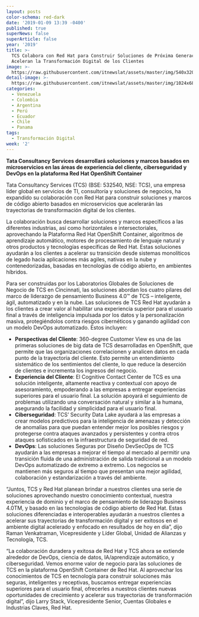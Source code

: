 ```yaml
---
layout: posts
color-schema: red-dark
date: '2019-01-09 13:39 -0400'
published: true
superNews: false
superArticle: false
year: '2019'
title: >-
  TCS Colabora con Red Hat para Construir Soluciones de Próxima Generación que
  Aceleran la Transformación Digital de los Clientes
image: >-
  https://raw.githubusercontent.com/itnewslat/assets/master/img/540x320/CheckHand-p.jpg
detail-image: >-
  https://raw.githubusercontent.com/itnewslat/assets/master/img/1024x680/CheckHand-g.jpg
categories:
  - Venezuela
  - Colombia
  - Argentina
  - Perú
  - Ecuador
  - Chile
  - Panama
tags:
  - Transformación Digital
week: '2'
---
```

**Tata Consultancy Services desarrollará soluciones y marcos basados en microservicios en las áreas de experiencia del cliente, ciberseguridad y DevOps en la plataforma Red Hat OpenShift Container**

Tata Consultancy Services (TCS) (BSE: 532540, NSE: TCS), una empresa líder global en servicios de TI, consultoría y soluciones de negocios, ha expandido su colaboración con Red Hat para construir soluciones y marcos de código abierto basados en microservicios que acelerarán las trayectorias de transformación digital de los clientes. 

La colaboración busca desarrollar soluciones y marcos específicos a las diferentes industrias, así como horizontales e intersectoriales, aprovechando la Plataforma Red Hat OpenShift Container, algoritmos de aprendizaje automático, motores de procesamiento de lenguaje natural y otros productos y tecnologías específicas de Red Hat. Estas soluciones ayudarán a los clientes a acelerar su transición desde sistemas monolíticos de legado hacia aplicaciones más agiles, nativas en la nube y contenedorizadas, basadas en tecnologías de código abierto, en ambientes híbridos. 

Para ser construidas por los Laboratorios Globales de Soluciones de Negocio de TCS en Cincinnati, las soluciones abordan los cuatro pilares del marco de liderazgo de pensamiento Business 4.0™ de TCS – inteligente, ágil, automatizado y en la nube. Las soluciones de TCS Red Hat ayudarán a los clientes a crear valor al habilitar una experiencia superior para el usuario final a través de inteligencia impulsada por los datos y la personalización masiva, protegiéndolos contra riesgos cibernéticos y ganando agilidad con un modelo DevOps automatizado. Estos incluyen:

- **Perspectivas del Cliente**: 360-degree Customer View es una de las primeras soluciones de big data de TCS desarrolladas en OpenShift, que permite que las organizaciones correlacionen y analicen datos en cada punto de la trayectoria del cliente. Esto permite un entendimiento sistemático de los sentimientos del cliente, lo que reduce la deserción de clientes e incrementa los ingresos del negocio.
- **Experiencia del Cliente**: El Cognitive Contact Center de TCS es una solución inteligente, altamente reactiva y contextual con apoyo de asesoramiento, empoderando a las empresas a entregar experiencias superiores para el usuario final. La solución apoyará el seguimiento de problemas utilizando una conversación natural y similar a la humana, asegurando la facilidad y simplicidad para el usuario final. 
- **Ciberseguridad**: TCS’ Security Data Lake ayudará a las empresas a crear modelos predictivos para la inteligencia de amenazas y detección de anomalías para que puedan entender mejor los posibles riesgos y protegerse contra ataques avanzados y persistentes y contra otros ataques sofisticados en la infraestructura de seguridad de red. 
- **DevOps**: Las soluciones Seguras por Diseño DevSecOps de TCS ayudarán a las empresas a mejorar el tiempo al mercado al permitir una transición fluida de una administración de salida tradicional a un modelo DevOps automatizado de extremo a extremo. Los negocios se mantienen más seguros al tiempo que presentan una mejor agilidad, colaboración y estandarización a través del ambiente.

“Juntos, TCS y Red Hat planean brindar a nuestros clientes una serie de soluciones aprovechando nuestro conocimiento contextual, nuestra experiencia de dominio y el marco de pensamiento de liderazgo Business 4.0TM, y basado en las tecnologías de código abierto de Red Hat. Estas soluciones diferenciadas e interoperables ayudarán a nuestros clientes a acelerar sus trayectorias de transformación digital y ser exitosos en el ambiente digital acelerado y enfocado en resultados de hoy en día”, dijo Raman Venkatraman, Vicepresidente y Líder Global, Unidad de Alianzas y Tecnología, TCS.

 “La colaboración duradera y exitosa de Red Hat y TCS ahora se extiende alrededor de DevOps, ciencia de datos, IA/aprendizaje automático, y ciberseguridad. Vemos enorme valor de negocio para las soluciones de TCS en la plataforma OpenShift Container de Red Hat. Al aprovechar los conocimientos de TCS en tecnología para construir soluciones más seguras, inteligentes y receptivas, buscamos entregar experiencias superiores para el usuario final, ofrecerles a nuestros clientes nuevas oportunidades de crecimiento y acelerar sus trayectorias de transformación digital”, dijo Larry Stack, Vicepresidente Senior, Cuentas Globales e Industrias Claves, Red Hat.
